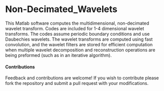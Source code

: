 # Non-Decimated_Wavelets
This Matlab software computes the multidimensional, non-decimated wavelet transform.  Codes are included for 1-4 dimensional wavelet transforms.  The codes assume periodic boundary conditions and use  Daubechies wavelets.  The wavelet transforms are computed using fast convolution, and the wavelet filters are stored for efficient computation when multiple wavelet decomposition and reconstruction operations are being preformed (such as in an iterative algorithm).  

<h4> Contributions </h4>
Feedback and contributions are welcome!  If you wish to contribute please fork the repository and submit a pull request with your modifications.
